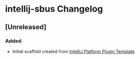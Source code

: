 <!-- Keep a Changelog guide -> https://keepachangelog.com -->

# intellij-sbus Changelog

## [Unreleased]
### Added
- Initial scaffold created from [IntelliJ Platform Plugin Template](https://github.com/JetBrains/intellij-platform-plugin-template)
